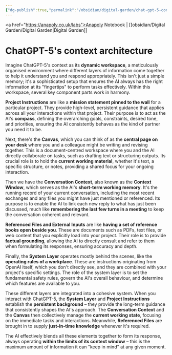 ```yaml
---
{"dg-publish":true,"permalink":"/obsidian/digital-garden/chat-gpt-5-context-architecture/","created":"2025-08-13T21:46:40.065+01:00","updated":"2025-08-14T07:45:16.504+01:00"}
---
```


<a href="https://anapoly.co.uk/labs">Anapoly Notebook</a> | [[obsidian/Digital Garden/Digital Garden\|Digital Garden]] 

# ChatGPT-5's context architecture

Imagine ChatGPT-5's context as its **dynamic workspace**, a meticulously organised environment where different layers of information come together to help it understand you and respond appropriately. This isn't just a simple memory; it's a sophisticated setup that ensures the AI always has the right information at its "fingertips" to perform tasks effectively. Within this workspace, several key component parts work in harmony.

**Project Instructions** are like a **mission statement pinned to the wall** for a particular project. They provide high-level, persistent guidance that applies across all your interactions within that project. Their purpose is to act as the AI's **compass**, defining the overarching goals, constraints, desired tone, and priorities, ensuring the AI consistently behaves as the kind of partner you need it to be.

Next, there's the **Canvas**, which you can think of as the **central page on your desk** where you and a colleague might be writing and revising together. This is a document-centred workspace where you and the AI directly collaborate on tasks, such as drafting text or structuring outputs. Its crucial role is to hold the **current working material**, whether it's text, a specific structure, or notes, providing a shared focus for your ongoing interaction.

Then we have the **Conversation Context**, also known as the **Context Window**, which serves as the AI's **short-term working memory**. It's the running record of your current conversation, including the most recent exchanges and any files you might have just mentioned or referenced. Its purpose is to enable the AI to link each new reply to what has just been discussed, much like **remembering the last few turns in a meeting** to keep the conversation coherent and relevant.

**Referenced Files and External Inputs** are like **having a set of reference books open beside you**. These are documents such as PDFs, text files, or web content that you explicitly load into your project. Their role is to provide **factual grounding**, allowing the AI to directly consult and refer to them when formulating its responses, ensuring accuracy and depth.

Finally, the **System Layer** operates mostly behind the scenes, like the **operating rules of a workplace**. These are instructions originating from OpenAI itself, which you don't directly see, and they are combined with your project's specific settings.  The role of the system layer is to set the fundamental safety rules, govern the AI's overall behaviour, and determine which features are available to you.

These different layers are integrated into a cohesive system. When you interact with ChatGPT-5, the **System Layer** and **Project Instructions** establish the **persistent background** – they provide the long-term guidance that consistently shapes the AI's approach. The **Conversation Context** and the **Canvas** then collectively manage the **current working state**, focusing on the immediate tasks and interactions. Meanwhile, **Referenced Files** are brought in to supply **just-in-time knowledge** whenever it's required.

The AI effectively blends all these elements together to form its response, always operating **within the limits of its context window** – this is the maximum amount of information it can "keep in mind" at any given moment. 